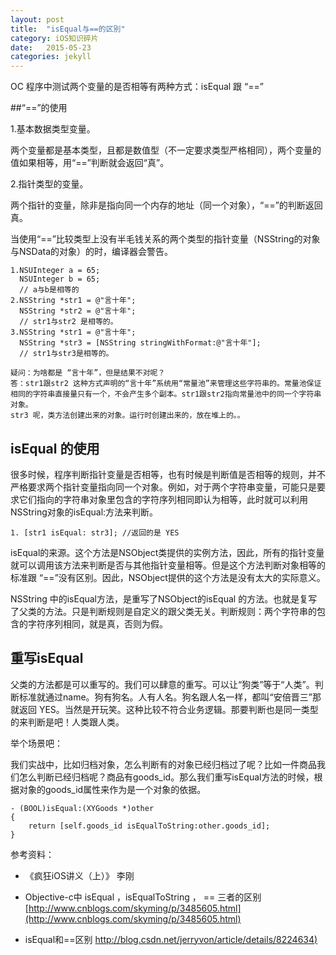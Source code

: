```yaml
---
layout: post
title:  "isEqual与==的区別"
category: iOS知识碎片
date:   2015-05-23 
categories: jekyll 
---
```


OC 程序中测试两个变量的是否相等有两种方式：isEqual 跟 “==”

##“==”的使用

1.基本数据类型变量。

两个变量都是基本类型，且都是数值型（不一定要求类型严格相同），两个变量的值如果相等，用“==”判断就会返回“真”。

2.指针类型的变量。

两个指针的变量，除非是指向同一个内存的地址（同一个对象），“==”的判断返回真。


当使用“==”比较类型上没有半毛钱关系的两个类型的指针变量（NSString的对象与NSData的对象）的时，编译器会警告。

```
1.NSUInteger a = 65;
  NSUInteger b = 65;
  // a与b是相等的
2.NSString *str1 = @"言十年";
  NSString *str2 = @"言十年";
  // str1与str2 是相等的。
3.NSString *str1 = @"言十年";
  NSString *str3 = [NSString stringWithFormat:@"言十年"];
  // str1与str3是相等的。

疑问：为啥都是 “言十年”，但是结果不对呢？
答：str1跟str2 这种方式声明的“言十年”系统用“常量池”来管理这些字符串的。常量池保证相同的字符串直接量只有一个，不会产生多个副本。str1跟str2指向常量池中的同一个字符串对象。
str3 呢，类方法创建出来的对象。运行时创建出来的，放在堆上的。。
```

## isEqual 的使用

很多时候，程序判断指针变量是否相等，也有时候是判断值是否相等的规则，并不严格要求两个指针变量指向同一个对象。例如，对于两个字符串变量，可能只是要求它们指向的字符串对象里包含的字符序列相同即认为相等，此时就可以利用NSString对象的isEqual:方法来判断。

```
1. [str1 isEqual: str3]; //返回的是 YES
```

isEqual的来源。这个方法是NSObject类提供的实例方法，因此，所有的指针变量就可以调用该方法来判断是否与其他指针变量相等。但是这个方法判断对象相等的标准跟 “==”没有区别。因此，NSObject提供的这个方法是没有太大的实际意义。

NSString 中的isEqual方法，是重写了NSObject的isEqual 的方法。也就是复写了父类的方法。只是判断规则是自定义的跟父类无关。判断规则：两个字符串的包含的字符序列相同，就是真，否则为假。

## 重写isEqual

父类的方法都是可以重写的。我们可以肆意的重写。可以让“狗类”等于“人类”。判断标准就通过name。狗有狗名。人有人名。狗名跟人名一样，都叫“安倍晋三”那就返回 YES。当然是开玩笑。这种比较不符合业务逻辑。那要判断也是同一类型的来判断是吧！人类跟人类。

举个场景吧：

我们实战中，比如归档对象，怎么判断有的对象已经归档过了呢？比如一件商品我们怎么判断已经归档呢？商品有goods_id。那么我们重写isEqual方法的时候，根据对象的goods_id属性来作为是一个对象的依据。

```
- (BOOL)isEqual:(XYGoods *)other
{
    return [self.goods_id isEqualToString:other.goods_id];
}
```
参考资料：

* 《疯狂iOS讲义（上）》 李刚

* Objective-c中 isEqual ，isEqualToString ， == 三者的区别 [http://www.cnblogs.com/skyming/p/3485605.html](http://www.cnblogs.com/skyming/p/3485605.html)

* isEqual和==区别 [http://blog.csdn.net/jerryvon/article/details/8224634)](http://blog.csdn.net/jerryvon/article/details/8224634)
